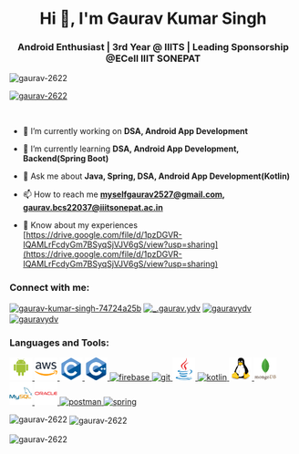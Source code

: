<h1 align="center">Hi 👋, I'm Gaurav Kumar Singh</h1>
<h3 align="center">Android Enthusiast | 3rd Year @ IIITS | Leading Sponsorship @ECell IIIT SONEPAT</h3>

<p align="left"> <img src="https://komarev.com/ghpvc/?username=gaurav-2622&label=Profile%20views&color=0e75b6&style=flat" alt="gaurav-2622" /> </p>

<p align="left"> <a href="https://github.com/ryo-ma/github-profile-trophy"><img src="https://github-profile-trophy.vercel.app/?username=gaurav-2622" alt="gaurav-2622" /></a> </p>

<p align="left"> <a href="https://twitter.com/" target="blank"><img src="https://img.shields.io/twitter/follow/?logo=twitter&style=for-the-badge" alt="" /></a> </p>

- 🔭 I’m currently working on **DSA, Android App Development**

- 🌱 I’m currently learning **DSA, Android App Development, Backend(Spring Boot)**

- 💬 Ask me about **Java, Spring, DSA, Android App Development(Kotlin)**

- 📫 How to reach me **myselfgaurav2527@gmail.com, gaurav.bcs22037@iiitsonepat.ac.in**

- 📄 Know about my experiences [https://drive.google.com/file/d/1pzDGVR-IQAMLrFcdyGm7BSyqSjVJV6gS/view?usp=sharing](https://drive.google.com/file/d/1pzDGVR-IQAMLrFcdyGm7BSyqSjVJV6gS/view?usp=sharing)

<h3 align="left">Connect with me:</h3>
<p align="left">
<a href="https://linkedin.com/in/gaurav-kumar-singh-74724a25b" target="blank"><img align="center" src="https://raw.githubusercontent.com/rahuldkjain/github-profile-readme-generator/master/src/images/icons/Social/linked-in-alt.svg" alt="gaurav-kumar-singh-74724a25b" height="30" width="40" /></a>
<a href="https://instagram.com/_.gaurav.ydv" target="blank"><img align="center" src="https://raw.githubusercontent.com/rahuldkjain/github-profile-readme-generator/master/src/images/icons/Social/instagram.svg" alt="_.gaurav.ydv" height="30" width="40" /></a>
<a href="https://www.leetcode.com/gauravydv" target="blank"><img align="center" src="https://raw.githubusercontent.com/rahuldkjain/github-profile-readme-generator/master/src/images/icons/Social/leet-code.svg" alt="gauravydv" height="30" width="40" /></a>
<a href="https://auth.geeksforgeeks.org/user/gauravydv" target="blank"><img align="center" src="https://raw.githubusercontent.com/rahuldkjain/github-profile-readme-generator/master/src/images/icons/Social/geeks-for-geeks.svg" alt="gauravydv" height="30" width="40" /></a>
</p>

<h3 align="left">Languages and Tools:</h3>
<p align="left"> <a href="https://developer.android.com" target="_blank" rel="noreferrer"> <img src="https://raw.githubusercontent.com/devicons/devicon/master/icons/android/android-original-wordmark.svg" alt="android" width="40" height="40"/> </a> <a href="https://aws.amazon.com" target="_blank" rel="noreferrer"> <img src="https://raw.githubusercontent.com/devicons/devicon/master/icons/amazonwebservices/amazonwebservices-original-wordmark.svg" alt="aws" width="40" height="40"/> </a> <a href="https://www.cprogramming.com/" target="_blank" rel="noreferrer"> <img src="https://raw.githubusercontent.com/devicons/devicon/master/icons/c/c-original.svg" alt="c" width="40" height="40"/> </a> <a href="https://www.w3schools.com/cpp/" target="_blank" rel="noreferrer"> <img src="https://raw.githubusercontent.com/devicons/devicon/master/icons/cplusplus/cplusplus-original.svg" alt="cplusplus" width="40" height="40"/> </a> <a href="https://firebase.google.com/" target="_blank" rel="noreferrer"> <img src="https://www.vectorlogo.zone/logos/firebase/firebase-icon.svg" alt="firebase" width="40" height="40"/> </a> <a href="https://git-scm.com/" target="_blank" rel="noreferrer"> <img src="https://www.vectorlogo.zone/logos/git-scm/git-scm-icon.svg" alt="git" width="40" height="40"/> </a> <a href="https://www.java.com" target="_blank" rel="noreferrer"> <img src="https://raw.githubusercontent.com/devicons/devicon/master/icons/java/java-original.svg" alt="java" width="40" height="40"/> </a> <a href="https://kotlinlang.org" target="_blank" rel="noreferrer"> <img src="https://www.vectorlogo.zone/logos/kotlinlang/kotlinlang-icon.svg" alt="kotlin" width="40" height="40"/> </a> <a href="https://www.linux.org/" target="_blank" rel="noreferrer"> <img src="https://raw.githubusercontent.com/devicons/devicon/master/icons/linux/linux-original.svg" alt="linux" width="40" height="40"/> </a> <a href="https://www.mongodb.com/" target="_blank" rel="noreferrer"> <img src="https://raw.githubusercontent.com/devicons/devicon/master/icons/mongodb/mongodb-original-wordmark.svg" alt="mongodb" width="40" height="40"/> </a> <a href="https://www.mysql.com/" target="_blank" rel="noreferrer"> <img src="https://raw.githubusercontent.com/devicons/devicon/master/icons/mysql/mysql-original-wordmark.svg" alt="mysql" width="40" height="40"/> </a> <a href="https://www.oracle.com/" target="_blank" rel="noreferrer"> <img src="https://raw.githubusercontent.com/devicons/devicon/master/icons/oracle/oracle-original.svg" alt="oracle" width="40" height="40"/> </a> <a href="https://postman.com" target="_blank" rel="noreferrer"> <img src="https://www.vectorlogo.zone/logos/getpostman/getpostman-icon.svg" alt="postman" width="40" height="40"/> </a> <a href="https://spring.io/" target="_blank" rel="noreferrer"> <img src="https://www.vectorlogo.zone/logos/springio/springio-icon.svg" alt="spring" width="40" height="40"/> </a> </p>

<p><img align="left" src="https://github-readme-stats.vercel.app/api/top-langs?username=gaurav-2622&show_icons=true&locale=en&layout=compact" alt="gaurav-2622" /></p>

<p>&nbsp;<img align="center" src="https://github-readme-stats.vercel.app/api?username=gaurav-2622&show_icons=true&locale=en" alt="gaurav-2622" /></p>

<p><img align="center" src="https://github-readme-streak-stats.herokuapp.com/?user=gaurav-2622&" alt="gaurav-2622" /></p>
